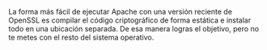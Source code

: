 La forma más fácil de ejecutar Apache con una versión reciente de OpenSSL es compilar el código criptográfico de forma estática e instalar todo en una ubicación separada. De esa manera logras el objetivo, pero no te metes con el resto del sistema operativo.
